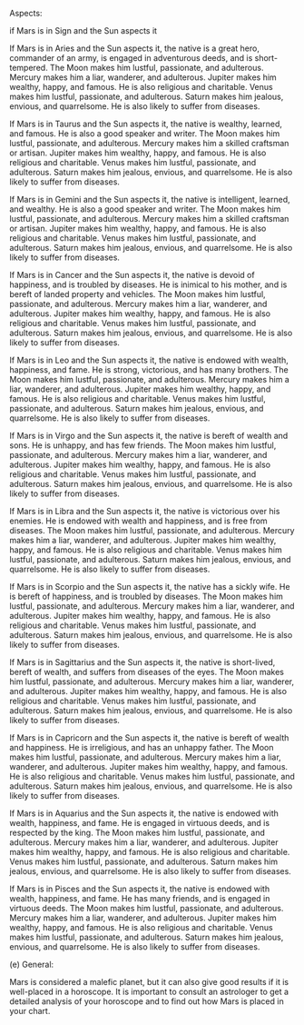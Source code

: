 Aspects:

if Mars is in Sign and the Sun aspects it

If Mars is in Aries and the Sun aspects it, the native is a great hero, commander of an army, is engaged in adventurous deeds, and is short-tempered. The Moon makes him lustful, passionate, and adulterous. Mercury makes him a liar, wanderer, and adulterous. Jupiter makes him wealthy, happy, and famous. He is also religious and charitable. Venus makes him lustful, passionate, and adulterous. Saturn makes him jealous, envious, and quarrelsome. He is also likely to suffer from diseases.

If Mars is in Taurus and the Sun aspects it, the native is wealthy, learned, and famous. He is also a good speaker and writer. The Moon makes him lustful, passionate, and adulterous. Mercury makes him a skilled craftsman or artisan. Jupiter makes him wealthy, happy, and famous. He is also religious and charitable. Venus makes him lustful, passionate, and adulterous. Saturn makes him jealous, envious, and quarrelsome. He is also likely to suffer from diseases.

If Mars is in Gemini and the Sun aspects it, the native is intelligent, learned, and wealthy. He is also a good speaker and writer. The Moon makes him lustful, passionate, and adulterous. Mercury makes him a skilled craftsman or artisan. Jupiter makes him wealthy, happy, and famous. He is also religious and charitable. Venus makes him lustful, passionate, and adulterous. Saturn makes him jealous, envious, and quarrelsome. He is also likely to suffer from diseases.

If Mars is in Cancer and the Sun aspects it, the native is devoid of happiness, and is troubled by diseases. He is inimical to his mother, and is bereft of landed property and vehicles. The Moon makes him lustful, passionate, and adulterous. Mercury makes him a liar, wanderer, and adulterous. Jupiter makes him wealthy, happy, and famous. He is also religious and charitable. Venus makes him lustful, passionate, and adulterous. Saturn makes him jealous, envious, and quarrelsome. He is also likely to suffer from diseases.

If Mars is in Leo and the Sun aspects it, the native is endowed with wealth, happiness, and fame. He is strong, victorious, and has many brothers. The Moon makes him lustful, passionate, and adulterous. Mercury makes him a liar, wanderer, and adulterous. Jupiter makes him wealthy, happy, and famous. He is also religious and charitable. Venus makes him lustful, passionate, and adulterous. Saturn makes him jealous, envious, and quarrelsome. He is also likely to suffer from diseases.

If Mars is in Virgo and the Sun aspects it, the native is bereft of wealth and sons. He is unhappy, and has few friends. The Moon makes him lustful, passionate, and adulterous. Mercury makes him a liar, wanderer, and adulterous. Jupiter makes him wealthy, happy, and famous. He is also religious and charitable. Venus makes him lustful, passionate, and adulterous. Saturn makes him jealous, envious, and quarrelsome. He is also likely to suffer from diseases.

If Mars is in Libra and the Sun aspects it, the native is victorious over his enemies. He is endowed with wealth and happiness, and is free from diseases. The Moon makes him lustful, passionate, and adulterous. Mercury makes him a liar, wanderer, and adulterous. Jupiter makes him wealthy, happy, and famous. He is also religious and charitable. Venus makes him lustful, passionate, and adulterous. Saturn makes him jealous, envious, and quarrelsome. He is also likely to suffer from diseases.

If Mars is in Scorpio and the Sun aspects it, the native has a sickly wife. He is bereft of happiness, and is troubled by diseases. The Moon makes him lustful, passionate, and adulterous. Mercury makes him a liar, wanderer, and adulterous. Jupiter makes him wealthy, happy, and famous. He is also religious and charitable. Venus makes him lustful, passionate, and adulterous. Saturn makes him jealous, envious, and quarrelsome. He is also likely to suffer from diseases.

If Mars is in Sagittarius and the Sun aspects it, the native is short-lived, bereft of wealth, and suffers from diseases of the eyes. The Moon makes him lustful, passionate, and adulterous. Mercury makes him a liar, wanderer, and adulterous. Jupiter makes him wealthy, happy, and famous. He is also religious and charitable. Venus makes him lustful, passionate, and adulterous. Saturn makes him jealous, envious, and quarrelsome. He is also likely to suffer from diseases.

If Mars is in Capricorn and the Sun aspects it, the native is bereft of wealth and happiness. He is irreligious, and has an unhappy father. The Moon makes him lustful, passionate, and adulterous. Mercury makes him a liar, wanderer, and adulterous. Jupiter makes him wealthy, happy, and famous. He is also religious and charitable. Venus makes him lustful, passionate, and adulterous. Saturn makes him jealous, envious, and quarrelsome. He is also likely to suffer from diseases.

If Mars is in Aquarius and the Sun aspects it, the native is endowed with wealth, happiness, and fame. He is engaged in virtuous deeds, and is respected by the king. The Moon makes him lustful, passionate, and adulterous. Mercury makes him a liar, wanderer, and adulterous. Jupiter makes him wealthy, happy, and famous. He is also religious and charitable. Venus makes him lustful, passionate, and adulterous. Saturn makes him jealous, envious, and quarrelsome. He is also likely to suffer from diseases.

If Mars is in Pisces and the Sun aspects it, the native is endowed with wealth, happiness, and fame. He has many friends, and is engaged in virtuous deeds. The Moon makes him lustful, passionate, and adulterous. Mercury makes him a liar, wanderer, and adulterous. Jupiter makes him wealthy, happy, and famous. He is also religious and charitable. Venus makes him lustful, passionate, and adulterous. Saturn makes him jealous, envious, and quarrelsome. He is also likely to suffer from diseases.

(e) General:

Mars is considered a malefic planet, but it can also give good results if it is well-placed in a horoscope. It is important to consult an astrologer to get a detailed analysis of your horoscope and to find out how Mars is placed in your chart.
